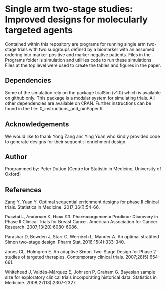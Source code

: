 
# Single arm two-stage studies: Improved designs for molecularly targeted agents

Contained within this repository are programs for running single arm two-stage trials with two subgroups defined by a biomarker with an assumed ordering into marker-positive and marker negative patients. Files in the Programs folder is simulation and utilities code to run these simulations. Files at the top level were used to create the tables and figures in the paper.

## Dependencies

Some of the simulation rely on the package trialSim (v1.0) which is available on github only. This package is a modular system for simulating trials. All other dependencies are available on CRAN. Further instructions can be found in the file: 0_instructions_and_runPaper.R


## Acknowledgements

We would like to thank Yong Zang and Ying Yuan who kindly provided code to generate designs for their sequential enrichment design.

## Author

Programmed by: Peter Dutton (Centre for Statistic in Medicine, University of Oxford)

## References

Zang Y, Yuan Y. Optimal sequential enrichment designs for phase II clinical trials. Statistics in Medicine. 2017;36(1):54-66.

Pusztai L, Anderson K, Hess KR. Pharmacogenomic Predictor Discovery in Phase II Clinical Trials for Breast Cancer. American Association for Cancer Research. 2007;13(20):6080-6086.

Parashar D, Bowden J, Starr C, Wernisch L, Mander A. An optimal stratified Simon two-stage design. Pharm Stat. 2016;15(4):333-340.

Jones CL, Holmgren E. An adaptive Simon Two-Stage Design for Phase 2 studies of targeted therapies. Contemporary clinical trials. 2007;28(5):654-661.

Whitehead J, Valdés-Márquez E, Johnson P, Graham G. Bayesian sample size for exploratory clinical trials incorporating historical data. Statistics in Medicine. 2008;27(13):2307-2327.